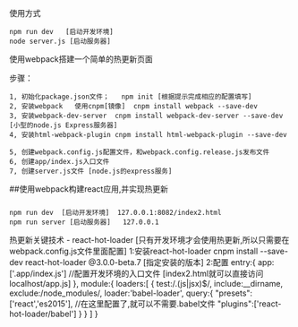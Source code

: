

使用方式

	
	npm run dev   [启动开发环境]
	node server.js [启动服务器]
使用webpack搭建一个简单的热更新页面

步骤：


	1, 初始化package.json文件；	npm init [根据提示完成相应的配置填写]
	2, 安装webpack   使用cnpm[镜像]  cnpm install webpack --save-dev
	3, 安装webpack-dev-server  cnpm install webpack-dev-server --save-dev [小型的node.js Express服务器]
	4, 安装html-webpack-plugin cnpm install html-webpack-plugin --save-dev

	5, 创建webpack.config.js配置文件，和webpack.config.release.js发布文件
	6, 创建app/index.js入口文件
	7, 创建server.js文件 [node.js的express服务]



##使用webpack构建react应用,并实现热更新

### 

	npm run dev  [启动开发环境]  127.0.0.1:8082/index2.html
	npm run server [启动服务器]	 127.0.0.1


热更新关键技术  - react-hot-loader [只有开发环境才会使用热更新,所以只需要在webpack.config.js文件里面配置]
	1:安装react-hot-loader    cnpm install --save-dev react-hot-loader @3.0.0-beta.7 [指定安装的版本]
	2:配置
		entry:{
			app:['.app/index.js']	//配置开发环境的入口文件 [index2.html就可以直接访问localhost/app.js]
		},
		module:{
			loaders:[
				{
					test:/\.(js|jsx)$/,
					include:__dirname,
					exclude:/node_modules/,
					loader:'babel-loader',
					query:{
						"presets":['react','es2015'], //在这里配置了,就可以不需要.babel文件
						"plugins":['react-hot-loader/babel']
					}
				}
			]
		}


